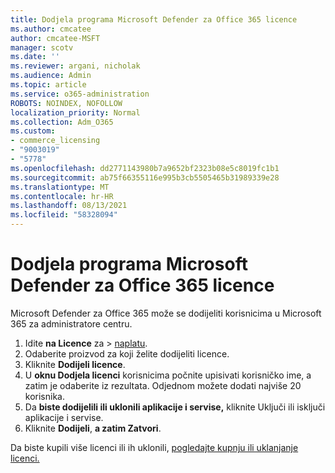 ```yaml
---
title: Dodjela programa Microsoft Defender za Office 365 licence
ms.author: cmcatee
author: cmcatee-MSFT
manager: scotv
ms.date: ''
ms.reviewer: argani, nicholak
ms.audience: Admin
ms.topic: article
ms.service: o365-administration
ROBOTS: NOINDEX, NOFOLLOW
localization_priority: Normal
ms.collection: Adm_O365
ms.custom:
- commerce_licensing
- "9003019"
- "5778"
ms.openlocfilehash: dd2771143980b7a9652bf2323b08e5c8019fc1b1
ms.sourcegitcommit: ab75f66355116e995b3cb5505465b31989339e28
ms.translationtype: MT
ms.contentlocale: hr-HR
ms.lasthandoff: 08/13/2021
ms.locfileid: "58328094"
---
```

# <a name="assign-microsoft-defender-for-office-365-licenses"></a>Dodjela programa Microsoft Defender za Office 365 licence

Microsoft Defender za Office 365 može se dodijeliti korisnicima u Microsoft 365 za administratore centru.

1. Idite **na Licence** za  >  [naplatu](https://go.microsoft.com/fwlink/p/?linkid=842264).
2. Odaberite proizvod za koji želite dodijeliti licence.
3. Kliknite **Dodijeli licence**.
4. U **oknu Dodjela licenci**  korisnicima počnite upisivati korisničko ime, a zatim je odaberite iz rezultata. Odjednom možete dodati najviše 20 korisnika.
5. Da **biste dodijelili ili uklonili aplikacije i servise,**  kliknite Uključi ili isključi aplikacije i servise.
6. Kliknite **Dodijeli**,  **a zatim Zatvori**.

Da biste kupili više licenci ili ih uklonili, [pogledajte kupnju ili uklanjanje licenci.](https://docs.microsoft.com/microsoft-365/commerce/licenses/buy-licenses#buy-or-remove-licenses-for-your-business-subscription)